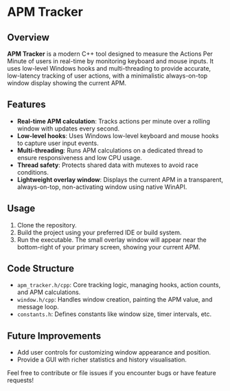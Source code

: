 # APM Tracker

## Overview

**APM Tracker** is a modern C++ tool designed to measure the Actions Per Minute of users in real-time by monitoring keyboard and mouse inputs. It uses low-level Windows hooks and multi-threading to provide accurate, low-latency tracking of user actions, with a minimalistic always-on-top window display showing the current APM.

## Features

- **Real-time APM calculation**: Tracks actions per minute over a rolling window with updates every second.
- **Low-level hooks**: Uses Windows low-level keyboard and mouse hooks to capture user input events.
- **Multi-threading**: Runs APM calculations on a dedicated thread to ensure responsiveness and low CPU usage.
- **Thread safety**: Protects shared data with mutexes to avoid race conditions.
- **Lightweight overlay window**: Displays the current APM in a transparent, always-on-top, non-activating window using native WinAPI.

## Usage

1. Clone the repository.
2. Build the project using your preferred IDE or build system.
3. Run the executable. The small overlay window will appear near the bottom-right of your primary screen, showing your current APM.

## Code Structure

- `apm_tracker.h/cpp`: Core tracking logic, managing hooks, action counts, and APM calculations.
- `window.h/cpp`: Handles window creation, painting the APM value, and message loop.
- `constants.h`: Defines constants like window size, timer intervals, etc.

## Future Improvements

- Add user controls for customizing window appearance and position.
- Provide a GUI with richer statistics and history visualisation.


Feel free to contribute or file issues if you encounter bugs or have feature requests!